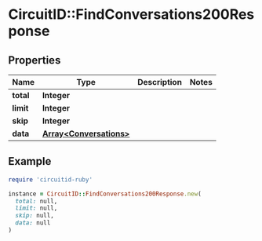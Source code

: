# CircuitID::FindConversations200Response

## Properties

| Name | Type | Description | Notes |
| ---- | ---- | ----------- | ----- |
| **total** | **Integer** |  |  |
| **limit** | **Integer** |  |  |
| **skip** | **Integer** |  |  |
| **data** | [**Array&lt;Conversations&gt;**](Conversations.md) |  |  |

## Example

```ruby
require 'circuitid-ruby'

instance = CircuitID::FindConversations200Response.new(
  total: null,
  limit: null,
  skip: null,
  data: null
)
```

